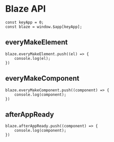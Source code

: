 # Blaze API

```tsx
const keyApp = 0;
const blaze = window.$app[keyApp];
```

## everyMakeElement

```tsx
blaze.everyMakeElement.push((el) => {
	console.log(el);
})
```

## everyMakeComponent

```tsx
blaze.everyMakeComponent.push((component) => {
	console.log(component);
})
```

## afterAppReady

```tsx
blaze.afterAppReady.push((component) => {
	console.log(component);
})
```